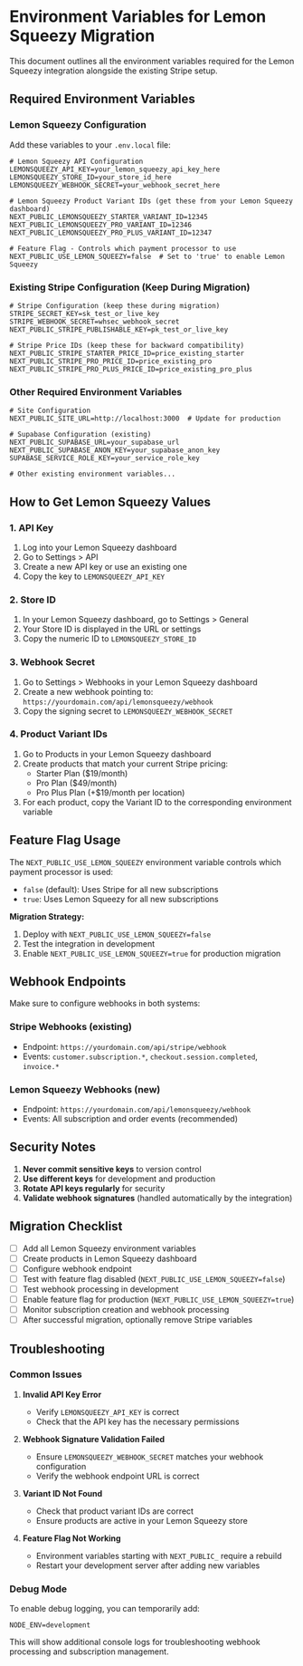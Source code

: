 # Environment Variables for Lemon Squeezy Migration

This document outlines all the environment variables required for the Lemon Squeezy integration alongside the existing Stripe setup.

## Required Environment Variables

### Lemon Squeezy Configuration

Add these variables to your `.env.local` file:

```env
# Lemon Squeezy API Configuration
LEMONSQUEEZY_API_KEY=your_lemon_squeezy_api_key_here
LEMONSQUEEZY_STORE_ID=your_store_id_here
LEMONSQUEEZY_WEBHOOK_SECRET=your_webhook_secret_here

# Lemon Squeezy Product Variant IDs (get these from your Lemon Squeezy dashboard)
NEXT_PUBLIC_LEMONSQUEEZY_STARTER_VARIANT_ID=12345
NEXT_PUBLIC_LEMONSQUEEZY_PRO_VARIANT_ID=12346
NEXT_PUBLIC_LEMONSQUEEZY_PRO_PLUS_VARIANT_ID=12347

# Feature Flag - Controls which payment processor to use
NEXT_PUBLIC_USE_LEMON_SQUEEZY=false  # Set to 'true' to enable Lemon Squeezy
```

### Existing Stripe Configuration (Keep During Migration)

```env
# Stripe Configuration (keep these during migration)
STRIPE_SECRET_KEY=sk_test_or_live_key
STRIPE_WEBHOOK_SECRET=whsec_webhook_secret
NEXT_PUBLIC_STRIPE_PUBLISHABLE_KEY=pk_test_or_live_key

# Stripe Price IDs (keep these for backward compatibility)
NEXT_PUBLIC_STRIPE_STARTER_PRICE_ID=price_existing_starter
NEXT_PUBLIC_STRIPE_PRO_PRICE_ID=price_existing_pro
NEXT_PUBLIC_STRIPE_PRO_PLUS_PRICE_ID=price_existing_pro_plus
```

### Other Required Environment Variables

```env
# Site Configuration
NEXT_PUBLIC_SITE_URL=http://localhost:3000  # Update for production

# Supabase Configuration (existing)
NEXT_PUBLIC_SUPABASE_URL=your_supabase_url
NEXT_PUBLIC_SUPABASE_ANON_KEY=your_supabase_anon_key
SUPABASE_SERVICE_ROLE_KEY=your_service_role_key

# Other existing environment variables...
```

## How to Get Lemon Squeezy Values

### 1. API Key
1. Log into your Lemon Squeezy dashboard
2. Go to Settings > API
3. Create a new API key or use an existing one
4. Copy the key to `LEMONSQUEEZY_API_KEY`

### 2. Store ID
1. In your Lemon Squeezy dashboard, go to Settings > General
2. Your Store ID is displayed in the URL or settings
3. Copy the numeric ID to `LEMONSQUEEZY_STORE_ID`

### 3. Webhook Secret
1. Go to Settings > Webhooks in your Lemon Squeezy dashboard
2. Create a new webhook pointing to: `https://yourdomain.com/api/lemonsqueezy/webhook`
3. Copy the signing secret to `LEMONSQUEEZY_WEBHOOK_SECRET`

### 4. Product Variant IDs
1. Go to Products in your Lemon Squeezy dashboard
2. Create products that match your current Stripe pricing:
   - Starter Plan ($19/month)
   - Pro Plan ($49/month)
   - Pro Plus Plan (+$19/month per location)
3. For each product, copy the Variant ID to the corresponding environment variable

## Feature Flag Usage

The `NEXT_PUBLIC_USE_LEMON_SQUEEZY` environment variable controls which payment processor is used:

- `false` (default): Uses Stripe for all new subscriptions
- `true`: Uses Lemon Squeezy for all new subscriptions

**Migration Strategy:**
1. Deploy with `NEXT_PUBLIC_USE_LEMON_SQUEEZY=false`
2. Test the integration in development
3. Enable `NEXT_PUBLIC_USE_LEMON_SQUEEZY=true` for production migration

## Webhook Endpoints

Make sure to configure webhooks in both systems:

### Stripe Webhooks (existing)
- Endpoint: `https://yourdomain.com/api/stripe/webhook`
- Events: `customer.subscription.*`, `checkout.session.completed`, `invoice.*`

### Lemon Squeezy Webhooks (new)
- Endpoint: `https://yourdomain.com/api/lemonsqueezy/webhook`
- Events: All subscription and order events (recommended)

## Security Notes

1. **Never commit sensitive keys** to version control
2. **Use different keys** for development and production
3. **Rotate API keys regularly** for security
4. **Validate webhook signatures** (handled automatically by the integration)

## Migration Checklist

- [ ] Add all Lemon Squeezy environment variables
- [ ] Create products in Lemon Squeezy dashboard
- [ ] Configure webhook endpoint
- [ ] Test with feature flag disabled (`NEXT_PUBLIC_USE_LEMON_SQUEEZY=false`)
- [ ] Test webhook processing in development
- [ ] Enable feature flag for production (`NEXT_PUBLIC_USE_LEMON_SQUEEZY=true`)
- [ ] Monitor subscription creation and webhook processing
- [ ] After successful migration, optionally remove Stripe variables

## Troubleshooting

### Common Issues

1. **Invalid API Key Error**
   - Verify `LEMONSQUEEZY_API_KEY` is correct
   - Check that the API key has the necessary permissions

2. **Webhook Signature Validation Failed**
   - Ensure `LEMONSQUEEZY_WEBHOOK_SECRET` matches your webhook configuration
   - Verify the webhook endpoint URL is correct

3. **Variant ID Not Found**
   - Check that product variant IDs are correct
   - Ensure products are active in your Lemon Squeezy store

4. **Feature Flag Not Working**
   - Environment variables starting with `NEXT_PUBLIC_` require a rebuild
   - Restart your development server after adding new variables

### Debug Mode

To enable debug logging, you can temporarily add:

```env
NODE_ENV=development
```

This will show additional console logs for troubleshooting webhook processing and subscription management.
